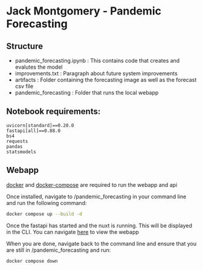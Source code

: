 # Jack Montgomery - Pandemic Forecasting

## Structure

- pandemic_forecasting.ipynb : This contains code that creates and evalutes the model
- improvements.txt : Paragraph about future system improvements
- artifacts : Folder containing the forecasting image as well as the forecast csv file
- pandemic_forecasting : Folder that runs the local webapp

## Notebook requirements:

```
uvicorn[standard]==0.20.0
fastapi[all]==0.88.0
bs4
requests
pandas
statsmodels
```

## Webapp

[docker](https://docs.docker.com/get-started/get-docker/) and [docker-compose](https://docs.docker.com/compose/install/) are required to run the webapp and api

Once installed, navigate to /pandemic_forecasting in your command line and run the following command:

```sh
docker compose up --build -d
```

Once the fastapi has started and the nuxt is running. This will be displayed in the CLI. You can navigate [here](http://localhost:3000/) to view the webapp

When you are done, navigate back to the command line and ensure that you are still in /pandemic_forecasting and run:

```sh
docker compose down
```
